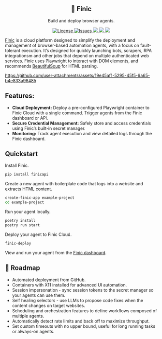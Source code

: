 <h2 align="center">
🦊 Finic
</h2>

<p align="center">
  <p align="center">Build and deploy browser agents.</p>
</p>
<p align="center">
<a href="https://github.com/psychicapi/psychic/blob/main/LICENSE" target="_blank">
    <img src="https://img.shields.io/static/v1?label=license&message=Apache 2.0&color=blue" alt="License">
</a>
<a href="https://github.com/psychicapi/psychic/issues?q=is%3Aissue+is%3Aclosed" target="_blank">
    <img src="https://img.shields.io/github/issues-closed/psychicapi/psychic?color=blue" alt="Issues">
</a>
  <a href="https://finic.ai/docs" target="_blank">
    <img src="https://img.shields.io/badge/documentation-blue">
  </a>
  <a href="https://www.ycombinator.com/companies/finic" target="_blank">
    <img src="https://img.shields.io/badge/Backed%20by%20Y%20Combinator-orange">
  </a>

  <a href="https://discord.gg/eyZMSxBPsd" target="_blank">
    <img src="https://img.shields.io/discord/993534733298450452?logo=discord">
  </a>

</p>

[Finic](https://finic.ai/) is a cloud platform designed to simplify the deployment and management of browser-based automation agents, with a focus on fault-tolerant execution. It’s designed for quickly launching bots, scrapers, RPA integrationsm and other jobs that depend on multiple authenticated web services. Finic uses [Playwright](https://github.com/microsoft/playwright-python) to interact with DOM elements, and recommends [BeautifulSoup](https://www.crummy.com/software/BeautifulSoup/bs4/doc/) for HTML parsing.



https://github.com/user-attachments/assets/19e45af1-5295-45f5-9a65-b4e833a98485



## Features:
* **Cloud Deployment:** Deploy a pre-configured Playwright container to Finic Cloud with a single command. Trigger agents from the Finic dashboard or API.
* **Secure Credential Management:** Safely store and access credentials using Finic’s built-in secret manager.
* **Monitoring:** Track agent execution and view detailed logs through the Finic dashboard.


## Quickstart
Install Finic.
```bash
pip install finicapi
```

Create a new agent with boilerplate code that logs into a website and extracts HTML content.
```bash
create-finic-app example-project
cd example-project
```

Run your agent locally.
```bash
poetry install
poetry run start
```

Deploy your agent to Finic Cloud.
```bash
finic-deploy
```

View and run your agent from the [Finic dashboard](https://app.finic.ai/agents).

## 🚧 Roadmap
* Automated deployment from GitHub.
* Containers with X11 installed for advanced UI automation.
* Session impersonation - sync session tokens to the secret manager so your agents can use them.
* Self healing selectors - use LLMs to propose code fixes when the content changes on target websites.
* Scheduling and orchestration features to define workflows composed of multiple agents.
* Automatically detect rate limits and back off to maximize throughput.
* Set custom timeouts with no upper bound, useful for long running tasks or always-on agents.
